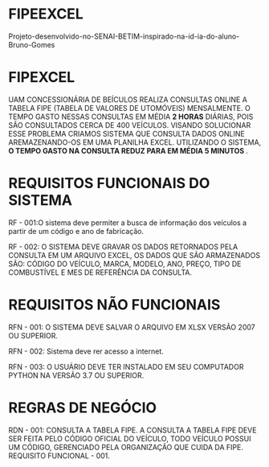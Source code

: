 # FIPEEXCEL
Projeto-desenvolvido-no-SENAI-BETIM-inspirado-na-id-ia-do-aluno-Bruno-Gomes
<h1> FIPEXCEL </h1>

UAM CONCESSIONÁRIA DE BEÍCULOS REALIZA CONSULTAS ONLINE A TABELA FIPE (TABELA DE VALORES DE UTOMÓVEIS) MENSALMENTE. O TEMPO GASTO NESSAS CONSULTAS EM MÉDIA <B>2 HORAS</B> DIÁRIAS, POIS SÃO CONSULTADOS CERCA DE 400 VEÍCULOS. VISANDO SOLUCIONAR ESSE PROBLEMA CRIAMOS SISTEMA QUE CONSULTA DADOS ONLINE AREMAZENANDO-OS EM UMA PLANILHA EXCEL. UTILIZANDO O SISTEMA, <B> O TEMPO GASTO NA CONSULTA REDUZ PARA EM MÉDIA 5 MINUTOS </B>.

# REQUISITOS FUNCIONAIS DO SISTEMA


RF - 001:O sistema deve permiter a busca de informação dos veículos a partir de um código e ano de fabricação.

RF - 002: O SISTEMA DEVE GRAVAR OS DADOS RETORNADOS PELA CONSULTA EM UM ARQUIVO EXCEL, OS DADOS QUE SÃO ARMAZENADOS SÃO: CÓDIGO DO VEÍCULO, MARCA, MODELO, ANO, PREÇO, TIPO DE COMBUSTÍVEL E MES DE REFERÊNCIA DA CONSULTA.

# REQUISITOS NÃO FUNCIONAIS

RFN - 001: O SISTEMA DEVE SALVAR O ARQUIVO EM XLSX VERSÃO 2007 OU SUPERIOR.

RFN - 002: Sistema deve rer acesso a internet.

RFN - 003: O USUÁRIO DEVE TER INSTALADO EM SEU COMPUTADOR PYTHON NA VERSÃO 3.7 OU SUPERIOR.

# REGRAS DE NEGÓCIO

RDN - 001: CONSULTA A TABELA FIPE. A CONSULTA A TABELA FIPE DEVE SER FEITA PELO CÓDIGO OFICIAL DO VEÍCULO, TODO VEÍCULO POSSUI UM CÓDIGO, GERENCIADO PELA ORGANIZAÇÃO QUE CUIDA DA FIPE. REQUISITO FUNCIONAL - 001.
